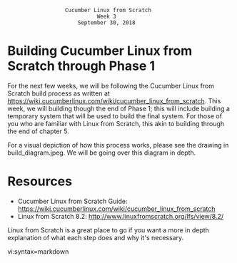                       Cucumber Linux from Scratch
                                Week 3
                          September 30, 2018

# Building Cucumber Linux from Scratch through Phase 1

For the next few weeks, we will be following the Cucumber Linux from Scratch
build process as written at
https://wiki.cucumberlinux.com/wiki/cucumber_linux_from_scratch. This week, we
will building though the end of Phase 1; this will include building a temporary
system that will be used to build the final system. For those of you who are
familiar with Linux from Scratch, this akin to building through the end of
chapter 5.

For a visual depiction of how this process works, please see the drawing in
build_diagram.jpeg. We will be going over this diagram in depth.

# Resources

* Cucumber Linux from Scratch Guide: https://wiki.cucumberlinux.com/wiki/cucumber_linux_from_scratch
* Linux from Scratch 8.2: http://www.linuxfromscratch.org/lfs/view/8.2/

Linux from Scratch is a great place to go if you want a more in depth
explanation of what each step does and why it's necessary.

vi:syntax=markdown
